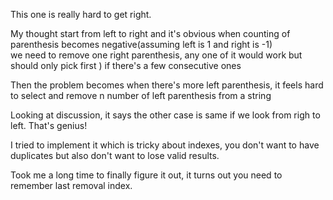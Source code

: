This one is really hard to get right.

My thought start from left to right and it's obvious when counting of parenthesis becomes negative(assuming left is 1 and right is -1)\
we need to remove one right parenthesis, any one of it would work but should only pick first ) if there's a few consecutive ones

Then the problem becomes when there's more left parenthesis, it feels hard to select and remove n number of left parenthesis from a string

Looking at discussion, it says the other case is same if we look from righ to left. That's genius!

I tried to implement it which is tricky about indexes, you don't want to have duplicates but also don't want to lose valid results.

Took me a long time to finally figure it out, it turns out you need to remember last removal index.
